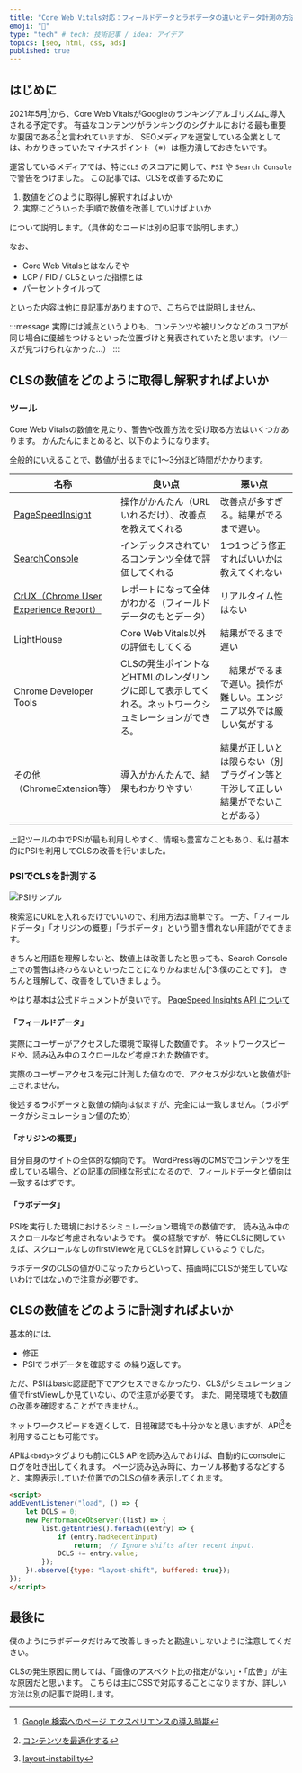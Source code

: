 ```yaml
---
title: "Core Web Vitals対応：フィールドデータとラボデータの違いとデータ計測の方法"
emoji: "💬"
type: "tech" # tech: 技術記事 / idea: アイデア
topics: [seo, html, css, ads]
published: true
---
```


## はじめに

2021年5月[^1]から、Core Web VitalsがGoogleのランキングアルゴリズムに導入される予定です。
有益なコンテンツがランキングのシグナルにおける最も重要な要因である[^2]と言われていますが、
SEOメディアを運営している企業としては、わかりきっていたマイナスポイント（※）は極力潰しておきたいです。

運営しているメディアでは、特に`CLS` のスコアに関して、`PSI` や `Search Console` で警告をうけました。
この記事では、CLSを改善するために

1. 数値をどのように取得し解釈すればよいか
1. 実際にどういった手順で数値を改善していけばよいか

について説明します。（具体的なコードは別の記事で説明します。）

なお、

- Core Web Vitalsとはなんぞや
- LCP / FID / CLSといった指標とは
- パーセントタイルって

といった内容は他に良記事がありますので、こちらでは説明しません。


:::message
実際には減点というよりも、コンテンツや被リンクなどのスコアが同じ場合に優越をつけるといった位置づけと発表されていたと思います。（ソースが見つけられなかった…）
:::

## CLSの数値をどのように取得し解釈すればよいか

### ツール

Core Web Vitalsの数値を見たり、警告や改善方法を受け取る方法はいくつかあります。
かんたんにまとめると、以下のようになります。

全般的にいえることで、数値が出るまでに1〜3分ほど時間がかかります。

| 名称                                                                        |   良い点                | 悪い点            | 
|-----------------------------------------------------------------------------|--------------------------|-----------------|
| [PageSpeedInsight](https://developers.google.com/speed/pagespeed/insights/) | 操作がかんたん（URLいれるだけ）、改善点を教えてくれる | 改善点が多すぎる。結果がでるまで遅い。|
| [SearchConsole](https://search.google.com/search-console/about?hl=ja) | インデックスされているコンテンツ全体で評価してくれる | 1つ1つどう修正すればいいかは教えてくれない |
| [CrUX（Chrome User Experience Report）](https://developers.google.com/web/tools/chrome-user-experience-report?hl=ja)  | レポートになって全体がわかる（フィールドデータのもとデータ） | リアルタイム性はない |
| LightHouse                                                                  | Core Web Vitals以外の評価もしてくる | 結果がでるまで遅い |
| Chrome Developer Tools                                                      |  CLSの発生ポイントなどHTMLのレンダリングに即して表示してくれる。ネットワークシュミレーションができる。  |　結果がでるまで遅い。操作が難しい。エンジニア以外では厳しい気がする |
| その他（ChromeExtension等）                                                    |   導入がかんたんで、結果もわかりやすい | 結果が正しいとは限らない（別プラグイン等と干渉して正しい結果がでないことがある） |

上記ツールの中でPSIが最も利用しやすく、情報も豊富なこともあり、私は基本的にPSIを利用してCLSの改善を行いました。

### PSIでCLSを計測する

![PSIサンプル](https://storage.googleapis.com/zenn-user-upload/thybr6f2qle9cr59uc5mvgot9jue)

検索窓にURLを入れるだけでいいので、利用方法は簡単です。
一方、「フィールドデータ」「オリジンの概要」「ラボデータ」という聞き慣れない用語がでてきます。

きちんと用語を理解しないと、数値上は改善したと思っても、Search Console上での警告は終わらないといったことになりかねません[^3:僕のことです]。
きちんと理解して、改善をしていきましょう。

やはり基本は公式ドキュメントが良いです。
[PageSpeed Insights API について](https://developers.google.com/speed/docs/insights/v5/about)

#### 「フィールドデータ」
実際にユーザーがアクセスした環境で取得した数値です。
ネットワークスピードや、読み込み中のスクロールなど考慮された数値です。

実際のユーザーアクセスを元に計測した値なので、アクセスが少ないと数値が計上されません。

後述するラボデータと数値の傾向は似ますが、完全には一致しません。（ラボデータがシミュレーション値のため）

#### 「オリジンの概要」

自分自身のサイトの全体的な傾向です。
WordPress等のCMSでコンテンツを生成している場合、どの記事の同様な形式になるので、フィールドデータと傾向は一致するはずです。

#### 「ラボデータ」

PSIを実行した環境におけるシミュレーション環境での数値です。
読み込み中のスクロールなど考慮されないようです。
僕の経験ですが、特にCLSに関していえば、スクロールなしのfirstViewを見てCLSを計算しているようでした。

ラボデータのCLSの値が0になったからといって、描画時にCLSが発生していないわけではないので注意が必要です。

## CLSの数値をどのように計測すればよいか

基本的には、
- 修正
- PSIでラボデータを確認する
の繰り返しです。

ただ、PSIはbasic認証配下でアクセスできなかったり、CLSがシミュレーション値でfirstViewしか見ていない、ので注意が必要です。
また、開発環境でも数値の改善を確認することができません。

ネットワークスピードを遅くして、目視確認でも十分かなと思いますが、API[^3]を利用することも可能です。

APIは`<body>`タグよりも前にCLS APIを読み込んでおけば、自動的にconsoleにログを吐き出してくれます。
ページ読み込み時に、カーソル移動するなどすると、実際表示していた位置でのCLSの値を表示してくれます。

```html
<script>
addEventListener("load", () => {
    let DCLS = 0;
    new PerformanceObserver((list) => {
        list.getEntries().forEach((entry) => {
            if (entry.hadRecentInput)
                return;  // Ignore shifts after recent input.
            DCLS += entry.value;
        });
    }).observe({type: "layout-shift", buffered: true});
});
</script>
```

## 最後に

僕のようにラボデータだけみて改善しきったと勘違いしないように注意してください。

CLSの発生原因に関しては、「画像のアスペクト比の指定がない」・「広告」が主な原因だと思います。
こちらは主にCSSで対応することになりますが、詳しい方法は別の記事で説明します。

[^1]: [Google 検索へのページ エクスペリエンスの導入時期](https://developers.google.com/search/blog/2020/11/timing-for-page-experience)
[^2]: [コンテンツを最適化する](https://developers.google.com/search/docs/beginner/seo-starter-guide#make-your-site-interesting-and-useful)
[^3]: [layout-instability](https://github.com/WICG/layout-instability)